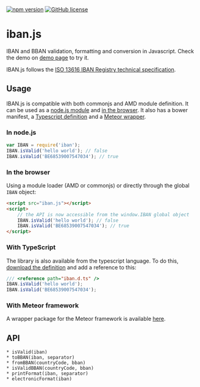 [![npm version](https://badge.fury.io/js/iban.svg)](https://badge.fury.io/js/iban)
[![GitHub license](https://img.shields.io/badge/license-MIT-blue.svg)](https://raw.githubusercontent.com/arhs/iban.js/master/LICENSE)


# iban.js

IBAN and BBAN validation, formatting and conversion in Javascript.
Check the demo on [demo page] to try it.

[demo page]: https://arhs.github.io/iban.js/

IBAN.js follows the [ISO 13616 IBAN Registry technical specification](https://www.swift.com/standards/data-standards/iban).

## Usage

IBAN.js is compatible with both commonjs and AMD module definition. It can be used as a [node.js module](#in-nodejs) and [in the browser](#in-the-browser). It also has a bower manifest, a [Typescript definition](#with-typescript) and a [Meteor wrapper](#with-meteor-framework).

### In node.js

```js
var IBAN = require('iban');
IBAN.isValid('hello world'); // false
IBAN.isValid('BE68539007547034'); // true
```

### In the browser

Using a module loader (AMD or commonjs) or directly through the global ```IBAN``` object:

```html
<script src="iban.js"></script>
<script>
    // the API is now accessible from the window.IBAN global object
    IBAN.isValid('hello world'); // false
    IBAN.isValid('BE68539007547034'); // true
</script>
```

### With TypeScript
The library is also available from the typescript language. To do this, [download the definition](https://github.com/borisyankov/DefinitelyTyped/tree/master/iban) and add a reference to this:
```typescript
/// <reference path="iban.d.ts" />
IBAN.isValid('hello world');
IBAN.isValid('BE68539007547034');
```
### With Meteor framework
A wrapper package for the Meteor framework is available [here](https://atmospherejs.com/theduke/iban).


## API

    * isValid(iban)
    * toBBAN(iban, separator)
    * fromBBAN(countryCode, bban)
    * isValidBBAN(countryCode, bban)
    * printFormat(iban, separator)
    * electronicFormat(iban)
